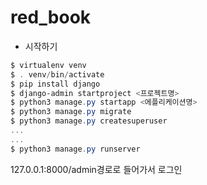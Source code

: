 # red_book

- 시작하기

```powershell
$ virtualenv venv
$ . venv/bin/activate
$ pip install django
$ django-admin startproject <프로젝트명>
$ python3 manage.py startapp <에플리케이션명>
$ python3 manage.py migrate
$ python3 manage.py createsuperuser
...
...
$ python3 manage.py runserver
```

127.0.0.1:8000/admin경로로 들어가서 로그인